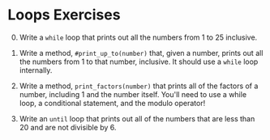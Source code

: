 # Loops Exercises

0. Write a `while` loop that prints out all the numbers from 1 to 25 inclusive.

0. Write a method, `#print_up_to(number)` that, given a number, prints out all the numbers from 1 to that number, inclusive. It should use a `while` loop internally.

0. Write a method, `print_factors(number)` that prints all of the factors of a number, including 1 and the number itself. You'll need to use a while loop, a conditional statement, and the modulo operator!

0. Write an `until` loop that prints out all of the numbers that are less than 20 and are not divisible by 6.
